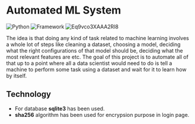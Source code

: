 # Automated ML System
![Python](https://img.shields.io/badge/Python-3.8-blueviolet)
![Framework](https://img.shields.io/badge/Framework-Streamlit-red)
![Eq9vco3XAAA2Rl8](https://user-images.githubusercontent.com/93439623/184546481-f3108fa8-8e45-403b-84ab-eef8e08a9375.jpg)

The idea is that doing any kind of task related to machine learning involves a whole lot of steps like cleaning a dataset, choosing a model, deciding what the right configurations of that model should be, deciding what the most relevant features are etc. The goal of this project is to automate all of that up to a point where all a data scientist would need to do is tell a machine to perform some task using a dataset and wait for it to learn how by itself. 

## Technology 
- For database **sqlite3** has been used.
- **sha256** algorithm has been used for encrypsion purpose in login page.
